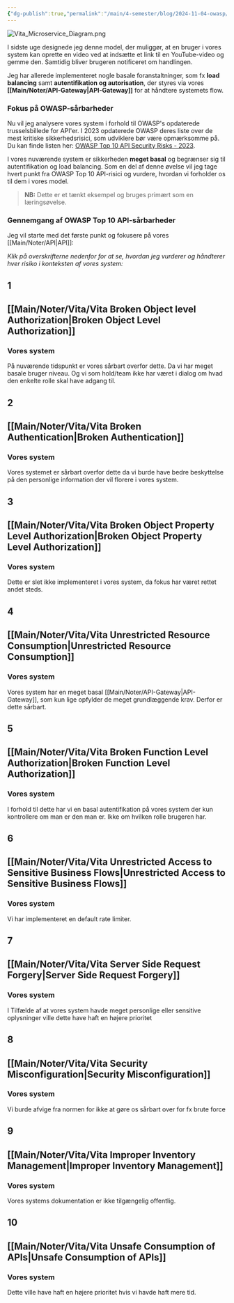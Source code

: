 ```yaml
---
{"dg-publish":true,"permalink":"/main/4-semester/blog/2024-11-04-owasp/","created":"2024-11-04T06:29:49.315+01:00"}
---
```



![Vita_Microservice_Diagram.png](/img/user/Excalidraw/Vita_Microservice_Diagram.png)

I sidste uge designede jeg denne model, der muliggør, at en bruger i vores system kan oprette en video ved at indsætte et link til en YouTube-video og gemme den. Samtidig bliver brugeren notificeret om handlingen.

Jeg har allerede implementeret nogle basale foranstaltninger, som fx **load balancing** samt **autentifikation og autorisation**, der styres via vores **[[Main/Noter/API-Gateway\|API-Gateway]]** for at håndtere systemets flow.

### Fokus på OWASP-sårbarheder

Nu vil jeg analysere vores system i forhold til OWASP's opdaterede trusselsbillede for API'er. I 2023 opdaterede OWASP deres liste over de mest kritiske sikkerhedsrisici, som udviklere bør være opmærksomme på. Du kan finde listen her: [OWASP Top 10 API Security Risks - 2023](https://owasp.org/API-Security/editions/2023/en/0x11-t10/).

I vores nuværende system er sikkerheden **meget basal** og begrænser sig til autentifikation og load balancing. Som en del af denne øvelse vil jeg tage hvert punkt fra OWASP Top 10 API-risici og vurdere, hvordan vi forholder os til dem i vores model.

> **NB:** Dette er et tænkt eksempel og bruges primært som en læringsøvelse.

### Gennemgang af OWASP Top 10 API-sårbarheder

Jeg vil starte med det første punkt og fokusere på vores [[Main/Noter/API\|API]]:

_Klik på overskrifterne nedenfor for at se, hvordan jeg vurderer og håndterer hver risiko i konteksten af vores system:_

## 1 

## [[Main/Noter/Vita/Vita Broken Object level Authorization\|Broken Object Level Authorization]]
### Vores system
På nuværende tidspunkt er vores sårbart overfor dette. Da vi har meget basale bruger niveau. Og vi som hold/team ikke har været i dialog om hvad den enkelte rolle skal have adgang til.
## 2
## [[Main/Noter/Vita/Vita Broken Authentication\|Broken Authentication]]
### Vores system
Vores systemet er sårbart overfor dette da vi burde have bedre beskyttelse på den personlige information der vil florere i vores system.

## 3
## [[Main/Noter/Vita/Vita Broken Object Property Level Authorization\|Broken Object Property Level Authorization]]
### Vores system
Dette er slet ikke implementeret i vores system, da fokus har været rettet andet steds.
## 4
## [[Main/Noter/Vita/Vita Unrestricted Resource Consumption\|Unrestricted Resource Consumption]]
### Vores system
Vores system har en meget basal [[Main/Noter/API-Gateway\|API-Gateway]], som kun lige opfylder de meget grundlæggende krav. Derfor er dette sårbart.
## 5
## [[Main/Noter/Vita/Vita Broken Function Level Authorization\|Broken Function Level Authorization]]
### Vores system
I forhold til dette har vi en basal autentifikation på vores system der kun kontrollere om man er den man er. Ikke om hvilken rolle brugeren har. 
## 6
## [[Main/Noter/Vita/Vita Unrestricted Access to Sensitive Business Flows\|Unrestricted Access to Sensitive Business Flows]]
### Vores system
Vi har implementeret en default rate limiter.
## 7
## [[Main/Noter/Vita/Vita Server Side Request Forgery\|Server Side Request Forgery]]
### Vores system
I Tilfælde af at vores system havde meget personlige eller sensitive oplysninger ville dette have haft en højere prioritet
## 8
## [[Main/Noter/Vita/Vita Security Misconfiguration\|Security Misconfiguration]]
### Vores system
Vi burde afvige fra normen for ikke at gøre os sårbart over for fx brute force
## 9
## [[Main/Noter/Vita/Vita Improper Inventory Management\|Improper Inventory Management]]
### Vores system
Vores systems dokumentation er ikke tilgængelig offentlig.
## 10
## [[Main/Noter/Vita/Vita Unsafe Consumption of APIs\|Unsafe Consumption of APIs]]
### Vores system
Dette ville have haft en højere prioritet hvis vi havde haft mere tid.
